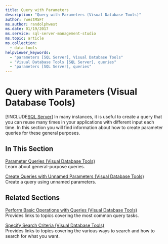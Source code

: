 ```yaml
---
title: Query with Parameters
description: "Query with Parameters (Visual Database Tools)"
author: rwestMSFT
ms.author: randolphwest
ms.date: 01/19/2017
ms.service: sql-server-management-studio
ms.topic: article
ms.collection:
  - data-tools
helpviewer_keywords:
  - "parameters [SQL Server], Visual Database Tools"
  - "Visual Database Tools [SQL Server], queries"
  - "parameters [SQL Server], queries"
---
```

# Query with Parameters (Visual Database Tools)
[!INCLUDE[SQL Server](../includes/applies-to-version/sqlserver.md)]
In many instances, it is useful to create a query that you can reuse many times in your applications with different input each time. In this section you will find information about how to create parameter queries for these general purposes.  
  
## In This Section  
[Parameter Queries &#40;Visual Database Tools&#41;](parameter-queries-visual-database-tools.md)  
Learn about general-purpose queries.  
  
[Create Queries with Unnamed Parameters &#40;Visual Database Tools&#41;](create-queries-with-unnamed-parameters-visual-database-tools.md)  
Create a query using unnamed parameters.  
  
## Related Sections  
[Perform Basic Operations with Queries &#40;Visual Database Tools&#41;](perform-basic-operations-with-queries-visual-database-tools.md)  
Provides links to topics covering the most common query tasks.  
  
[Specify Search Criteria &#40;Visual Database Tools&#41;](specify-search-criteria-visual-database-tools.md)  
Provides links to topics covering the various ways to search and how to search for what you want.  
  
